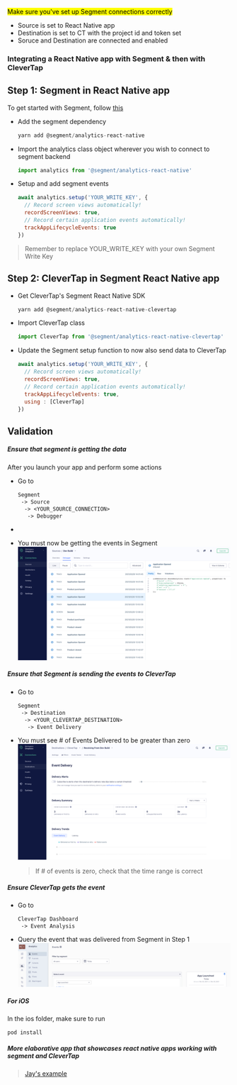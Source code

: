 <mark>Make sure you've set up Segment connections correctly</mark>

- Source is set to React Native app
- Destination is set to CT with the project id and token set
- Soruce and Destination are connected and enabled

### Integrating a React Native app with Segment & then with CleverTap

## Step 1: Segment in React Native app

To get started with Segment, follow [this](https://segment.com/docs/connections/sources/catalog/libraries/mobile/react-native/)

* Add the segment dependency 
  
  ```javascript
  yarn add @segment/analytics-react-native
  ```

* Import the analytics class object wherever you wish to connect to segment backend
  
  ```javascript
  import analytics from '@segment/analytics-react-native'
  ```

* Setup and add segment events
  
  ```javascript
  await analytics.setup('YOUR_WRITE_KEY', {
    // Record screen views automatically!
    recordScreenViews: true,
    // Record certain application events automatically!
    trackAppLifecycleEvents: true
  })
  ```

> Remember to replace YOUR_WRITE_KEY with your own Segment Write Key

## Step 2: CleverTap in Segment React Native app

* Get CleverTap's Segment React Native SDK  
  
  ```javascript
  yarn add @segment/analytics-react-native-clevertap
  ```

* Import CleverTap class
  
  ```javascript
  import CleverTap from '@segment/analytics-react-native-clevertap'
  ```

* Update the Segment setup function to now also send data to CleverTap
  
  ```javascript
  await analytics.setup('YOUR_WRITE_KEY', {
    // Record screen views automatically!
    recordScreenViews: true,
    // Record certain application events automatically!
    trackAppLifecycleEvents: true,
    using : [CleverTap]
  })
  ```

## Validation

##### Ensure that segment is getting the data

After you launch your app and perform some actions

* Go to 
  
  ```
  Segment 
   -> Source 
    -> <YOUR_SOURCE_CONNECTION> 
     -> Debugger
  ```
* 
* You must now be getting the events in Segment
  ![Events in Segment](https://github.com/sl2883/ct-segment-react-native/blob/main/images/appTosegment.png "")

##### Ensure that Segment is sending the events to CleverTap

* Go to 
  
  ```
  Segment 
   -> Destination 
    -> <YOUR_CLEVERTAP_DESTINATION> 
     -> Event Delivery
  ```

* You must see # of Events Delivered to be greater than zero
  ![Events to CleverTap](https://github.com/sl2883/ct-segment-react-native/blob/main/images/segmentToCT.png "")
  
  > If # of events is zero, check that the time range is correct

##### Ensure CleverTap gets the event

* Go to 
  
  ```
  CleverTap Dashboard 
   -> Event Analysis
  ```

* Query the event that was delivered from Segment in Step 1
  ![CleverTap Dashboard](https://github.com/sl2883/ct-segment-react-native/blob/main/images/CTdashboard.png "")

##### For iOS

In the ios folder, make sure to run 

```
pod install
```

##### More elaborative app that showcases react native apps working with segment and CleverTap

>  [Jay's example](https://github.com/jaysmehta/CleverTapSegmentReactNative/)